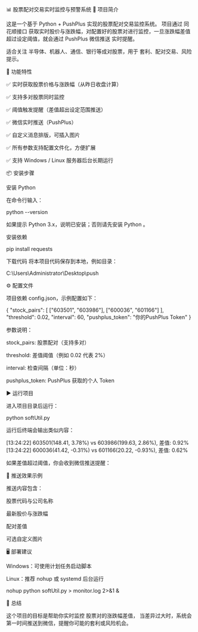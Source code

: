 📊 股票配对交易实时监控与预警系统
📝 项目简介

这是一个基于 Python + PushPlus 实现的股票配对交易监控系统。
项目通过 同花顺接口 获取实时股价与涨跌幅，对配置好的股票对进行监控，一旦涨跌幅差值超过设定阈值，就会通过 PushPlus 微信推送 实时提醒。

适合关注 半导体、机器人、通信、银行等成对股票，用于 套利、配对交易、风险提示。

🚀 功能特性

✅ 实时获取股票价格与涨跌幅（从昨日收盘计算）

✅ 支持多对股票同时监控

✅ 阈值触发提醒（差值超出设定范围推送）

✅ 微信实时推送（PushPlus）

✅ 自定义消息排版，可插入图片

✅ 所有参数支持配置文件化，方便扩展

✅ 支持 Windows / Linux 服务器后台长期运行

📦 安装步骤

安装 Python

在命令行输入：

python --version


如果提示 Python 3.x，说明已安装；否则请先安装 Python
。

安装依赖

pip install requests


下载代码
将本项目代码保存到本地，例如目录：

C:\Users\Administrator\Desktop\push

⚙️ 配置文件

项目依赖 config.json，示例配置如下：

{
  "stock_pairs": [
    ["603501", "603986"],
    ["600036", "601166"]
  ],
  "threshold": 0.02,
  "interval": 60,
  "pushplus_token": "你的PushPlus Token"
}


参数说明：

stock_pairs: 股票配对（支持多对）

threshold: 差值阈值（例如 0.02 代表 2%）

interval: 检查间隔（单位：秒）

pushplus_token: PushPlus
 获取的个人 Token

▶️ 运行项目

进入项目目录后运行：

python softUtil.py


运行后终端会输出类似内容：

[13:24:22] 603501(148.41, 3.78%) vs 603986(199.63, 2.86%), 差值: 0.92%
[13:24:22] 600036(41.42, -0.31%) vs 601166(20.22, -0.93%), 差值: 0.62%


如果差值超过阈值，你会收到微信推送提醒：

📲 推送效果示例

推送内容包含：

股票代码与公司名称

最新股价与涨跌幅

配对差值

可选自定义图片

🖥️ 部署建议

Windows：可使用计划任务启动脚本

Linux：推荐 nohup 或 systemd 后台运行

nohup python softUtil.py > monitor.log 2>&1 &

📌 总结

这个项目的目标是帮助你实时监控 股票对的涨跌幅差值，
当差异过大时，系统会 第一时间推送到微信，提醒你可能的套利或风险机会。
